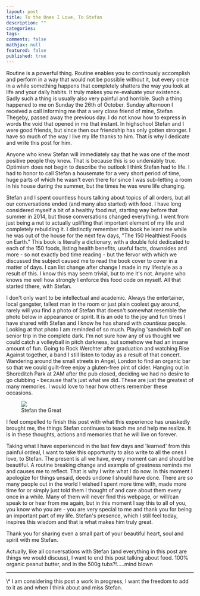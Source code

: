 ```yaml
---
layout: post
title: To the Ones I Love, To Stefan
description: ""
categories:
tags:
comments: false
mathjax: null
featured: false
published: true
---
```


Routine is a powerful thing. Routine enables you to continously accomplish and perform in a way that would not be possible without it, but every once in a while something happens that completely shatters the way you look at life and your daily habits. It truly makes you re-evaluate your existence. Sadly such a thing is usually also very painful and horrible. Such a thing happened to me on Sunday the 26th of October. Sunday afternoon I received a call informing me that a very close friend of mine, Stefan Thegeby, passed away the previous day. I do not know how to express in words the void that opened in me that instant. In highschool Stefan and I were good friends, but since then our friendship has only gotten stronger. I have so much of the way I live my life thanks to him. That is why I dedicate and write this post for him.

Anyone who knew Stefan will immediately say that he was one of the most positive people they knew. That is because this is so undeniably true. Optimism does not begin to describe the outlook I think Stefan had to life. I had to honor to call Stefan a housemate for a very short period of time, huge parts of which he wasn't even there for since I was sub-letting a room in his house during the summer, but the times he was were life changing.

Stefan and I spent countless hours talking about topics of all orders, but all our conversations ended (and many also started) with food. I have long considered myself a bit of a healthy food nut, starting way before that summer in 2014, but those conversations changed everything. I went from just being a nut to actually uplifting that important element of my life and completely rebuilding it. I distinctly remember this book he leant me while he was out of the house for the next few days, "The 150 Healthiest Foods on Earth." This book is literally a dictionary, with a double fold dedicated to each of the 150 foods, listing health benefits, useful facts, downsides and more - so not exactly bed time reading - but the fervor with which we discussed the subject caused me to read the book cover to cover in a matter of days. I can list change after change I made in my lifestyle as a result of this. I know this may seem trivial, but to me it's not. Anyone who knows me well how strongly I enforce this food code on myself. All that started tthere, with Stefan.

I don't only want to be intellectual and academic. Always the entertainer, local gangster, tallest man in the room or just plain coolest guy around, rarely will you find a photo of Stefan that doesn't somewhat resemble the photo below in appearance or spirit. It is an ode to the joy and fun times I have shared with Stefan and I know he has shared with _countless_ people. Looking at that photo I am reminded of so much. Playing 'sandwich ball' on senior trip in the complete dark. I'm not sure how any of us thought we could catch a volleyball in pitch darkness, but somehow we had an insane amount of fun. Going to Rock Werchter after graduation and watching Rise Against together, a band I still listen to today as a result of that concert. Wandering around the small streets in Angel, London to find an organic bar so that we could guilt-free enjoy a gluten-free pint of cider. Hanging out in Shoreditch Park at 2AM after the pub closed, deciding we had no desire to go clubbing - because that's just what we did. These are just the greatest of many memories. I would love to hear how others remember these occasions.

<figure>
  <img src="{{ site.url }}/images/stefanthegreat.jpg" style="max-height: 400px;">
  <figcaption>Stefan the Great</figcaption>
</figure>

I feel compelled to finish this post with what this experience has unaskedly brought me, the things Stefan continues to teach me and help me realize. It is in these thoughts, actions and memories that he will live on forever.

Taking what I have experienced in the last few days and 'learned' from this painful ordeal, I want to take this opportunity to also write to all the ones I love, to Stefan. The present is all we have, every moment can and should be beautiful. A routine breaking change and example of greatness reminds me and causes me to reflect. That is why I write what I do now. In this moment I apologize for things unsaid, deeds undone I should have done. There are so many people out in the world I wished I spent more time with, made more time for or simply just told them I thought of and care about them every once in a while. Many of them will never find this webpage, or will/can speak to or hear from me again, but in this moment I say this to all of you, you know who you are - you are very special to me and thank you for being an important part of my life. Stefan's presence, which I still feel today, inspires this wisdom and that is what makes him truly great.

Thank you for sharing even a small part of your beautiful heart, soul and spirit with me Stefan.

Actually, like all conversations with Stefan (and everything in this post are things we would discuss), I want to end this post talking about food. 100% organic peanut butter, and in the 500g tubs?!.....mind blown

<hr>
\* I am considering this post a work in progress, I want the freedom to add to it as and when I think about and miss Stefan.
